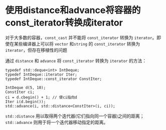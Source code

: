 # 使用distance和advance将容器的const_iterator转换成iterator

对于大多数的容器，`const_cast` 并不能将 `const_iterator` 转换为  `iterator`。即使在某些编译器上可以将 `vector` 和`string` 的 `const_iterator` 转换为 `iterator`，但存在移植性的问题

通过 `distance` 和 `advance` 将 `const_iterator` 转换为 `iterator` 的方法：

```
typedef std::deque<int> IntDeque;
typedef IntDeque::iterator Iter;
typedef IntDeque::const_iterator ConstIter;

IntDeque d(5, 10);
ConstIter ci;
ci = d.cbegin() + 1; // 使ci指向d
Iter i(d.begin());
std::advance(i, std::distance<ConstIter>(i, ci));
```

`std::distance` 用以取得两个迭代器(它们指向同一个容器)之间的距离；`std::advance` 则用于将一个迭代器移动指定的距离。

